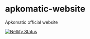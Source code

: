 # apkomatic-website
Apkomatic official website

[![Netlify Status](https://api.netlify.com/api/v1/badges/f3393ec5-98eb-447c-9554-f9f4aa5d810f/deploy-status)](https://app.netlify.com/sites/apkomatic/deploys)
